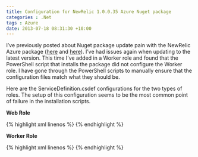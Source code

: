 ```yaml
---
title: Configuration for NewRelic 1.0.0.35 Azure Nuget package
categories : .Net
tags : Azure
date: 2013-07-18 08:31:30 +10:00
---
```


I’ve previously posted about Nuget package update pain with the NewRelic Azure package ([here][0] and [here][1]). I’ve had issues again when updating to the latest version. This time I’ve added in a Worker role and found that the PowerShell script that installs the package did not configure the Worker role. I have gone through the PowerShell scripts to manually ensure that the configuration files match what they should be. 

Here are the ServiceDefinition.csdef configurations for the two types of roles. The setup of this configuration seems to be the most common point of failure in the installation scripts.

**Web Role**

{% highlight xml linenos %}
<WebRole>
    <Startup>
    <Task commandLine="newrelic.cmd" executionContext="elevated" taskType="simple">
        <Environment>
        <Variable name="EMULATED">
            <RoleInstanceValue xpath="/RoleEnvironment/Deployment/@emulated" />
        </Variable>
        <Variable name="IsWorkerRole" value="false" />
        </Environment>
    </Task>
    </Startup>
</WebRole>
{% endhighlight %}

**Worker Role**

{% highlight xml linenos %}
<WorkerRole>
    <Startup>
    <Task commandLine="newrelic.cmd" executionContext="elevated" taskType="simple">
        <Environment>
        <Variable name="EMULATED">
            <RoleInstanceValue xpath="/RoleEnvironment/Deployment/@emulated" />
        </Variable>
        <Variable name="IsWorkerRole" value="true" />
        </Environment>
    </Task>
    </Startup>
    <Runtime>
    <Environment>
        <Variable name="COR_ENABLE_PROFILING" value="1" />
        <Variable name="COR_PROFILER" value="{FF68FEB9-E58A-4B75-A2B8-90CE7D915A26}" />
        <Variable name="NEWRELIC_HOME" value="D:\ProgramData\New Relic\.NET Agent\" />
    </Environment>
    </Runtime>
</WorkerRole>
{% endhighlight %}

[0]: /post/2013/02/07/Fixing-New-Relic-Nuget-package-for-Azure.aspx
[1]: /post/2013/04/03/NewRelic-Azure-NuGet-package-update-pain-again.aspx
